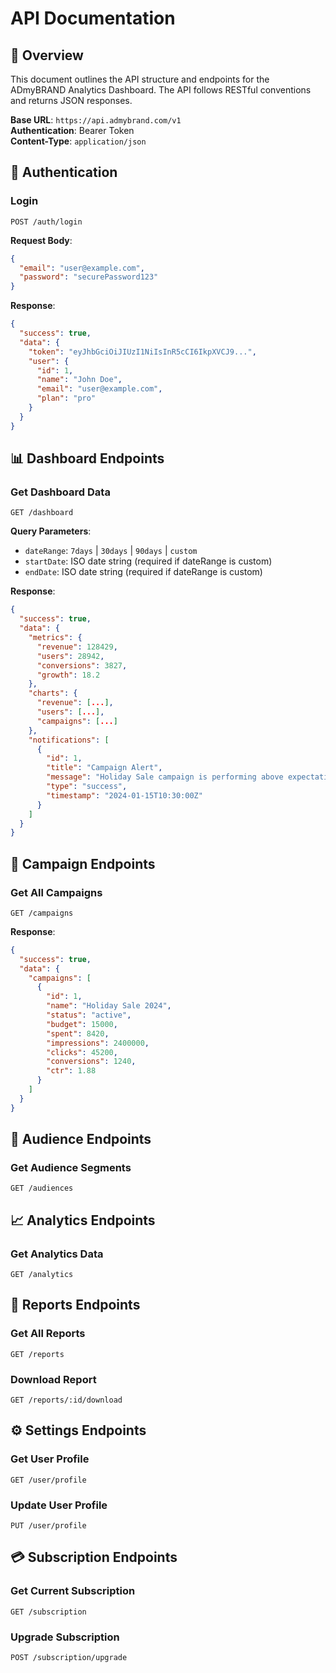 # API Documentation

## 📡 Overview

This document outlines the API structure and endpoints for the ADmyBRAND Analytics Dashboard. The API follows RESTful conventions and returns JSON responses.

**Base URL**: `https://api.admybrand.com/v1`  
**Authentication**: Bearer Token  
**Content-Type**: `application/json`

## 🔐 Authentication

### Login
```http
POST /auth/login
```

**Request Body**:
```json
{
  "email": "user@example.com",
  "password": "securePassword123"
}
```

**Response**:
```json
{
  "success": true,
  "data": {
    "token": "eyJhbGciOiJIUzI1NiIsInR5cCI6IkpXVCJ9...",
    "user": {
      "id": 1,
      "name": "John Doe",
      "email": "user@example.com",
      "plan": "pro"
    }
  }
}
```

## 📊 Dashboard Endpoints

### Get Dashboard Data
```http
GET /dashboard
```

**Query Parameters**:
- `dateRange`: `7days` | `30days` | `90days` | `custom`
- `startDate`: ISO date string (required if dateRange is custom)
- `endDate`: ISO date string (required if dateRange is custom)

**Response**:
```json
{
  "success": true,
  "data": {
    "metrics": {
      "revenue": 128429,
      "users": 28942,
      "conversions": 3827,
      "growth": 18.2
    },
    "charts": {
      "revenue": [...],
      "users": [...],
      "campaigns": [...]
    },
    "notifications": [
      {
        "id": 1,
        "title": "Campaign Alert",
        "message": "Holiday Sale campaign is performing above expectations",
        "type": "success",
        "timestamp": "2024-01-15T10:30:00Z"
      }
    ]
  }
}
```

## 🎯 Campaign Endpoints

### Get All Campaigns
```http
GET /campaigns
```

**Response**:
```json
{
  "success": true,
  "data": {
    "campaigns": [
      {
        "id": 1,
        "name": "Holiday Sale 2024",
        "status": "active",
        "budget": 15000,
        "spent": 8420,
        "impressions": 2400000,
        "clicks": 45200,
        "conversions": 1240,
        "ctr": 1.88
      }
    ]
  }
}
```

## 👥 Audience Endpoints

### Get Audience Segments
```http
GET /audiences
```

## 📈 Analytics Endpoints

### Get Analytics Data
```http
GET /analytics
```

## 📄 Reports Endpoints

### Get All Reports
```http
GET /reports
```

### Download Report
```http
GET /reports/:id/download
```

## ⚙️ Settings Endpoints

### Get User Profile
```http
GET /user/profile
```

### Update User Profile
```http
PUT /user/profile
```

## 💳 Subscription Endpoints

### Get Current Subscription
```http
GET /subscription
```

### Upgrade Subscription
```http
POST /subscription/upgrade
```